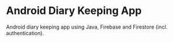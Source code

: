 # Android Diary Keeping App
Android diary keeping app using Java, Firebase and Firestore (incl. authentication).


